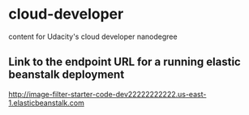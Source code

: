 # cloud-developer
content for Udacity's cloud developer nanodegree

## Link to the endpoint URL for a running elastic beanstalk deployment
http://image-filter-starter-code-dev22222222222.us-east-1.elasticbeanstalk.com


